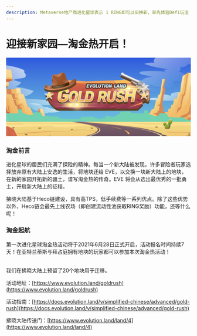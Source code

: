 ```yaml
---
description: Metaverse地产商进化星球表示 1 RING即可以旧换新，率先体验Defi玩法
---
```


# 迎接新家园—淘金热开启！

![](<../../.gitbook/assets/image (16).png>)

### 淘金前言

进化星球的居民们充满了探险的精神。每当一个新大陆被发现，许多冒险者玩家选择放弃原有大陆上安逸的生活，将地块还给 EVE，以交换一块新大陆上的地块，在新的家园开拓新的疆土，谱写淘金热的传奇。EVE 将会从选出最优秀的一批勇士，开启新大陆上的征程。

拂晓大陆基于Heco链建设，具有高TPS，低手续费等一系列优点。除了这些优势以外，Heco链会最先上线农场（即创建流动性池获取RING奖励）功能，还等什么呢！

### 淘金起航

第一次进化星球淘金热活动将于2021年6月28日正式开启，活动报名时间持续7天！在亚特兰蒂斯与拜占庭拥有地块的玩家都可以参加本次淘金热活动！

\
我们在拂晓大陆上预留了20个地块用于迁移。





活动地址：[https://www.evolution.land/goldrush](https://www.evolution.land/goldrush)

活动指南：[https://docs.evolution.land/v/simplified-chinese/advanced/gold-rush](https://docs.evolution.land/v/simplified-chinese/advanced/gold-rush)

拂晓大陆传送门：[https://www.evolution.land/land/4](https://www.evolution.land/land/4)

